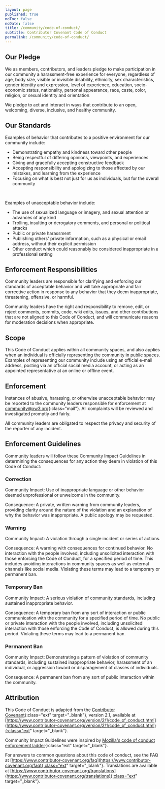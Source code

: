 ```yaml
---
layout: page
published: true
noToc: false
noDate: false
title: /community/code-of-conduct/
subtitle: Contributor Covenant Code of Conduct
permalink: /community/code-of-conduct/
---
```


## Our Pledge

We as members, contributors, and leaders pledge to make participation in our community a harassment-free experience for everyone, regardless of age, body size, visible or invisible disability, ethnicity, sex characteristics, gender identity and expression, level of experience, education, socio-economic status, nationality, personal appearance, race, caste, color, religion, or sexual identity and orientation.

We pledge to act and interact in ways that contribute to an open, welcoming, diverse, inclusive, and healthy community.

## Our Standards

Examples of behavior that contributes to a positive environment for our community include:

 - Demonstrating empathy and kindness toward other people
 - Being respectful of differing opinions, viewpoints, and experiences
 - Giving and gracefully accepting constructive feedback
 - Accepting responsibility and apologizing to those affected by our mistakes, and learning from the experience
 - Focusing on what is best not just for us as individuals, but for the overall community

<br>

Examples of unacceptable behavior include:

 - The use of sexualized language or imagery, and sexual attention or advances of any kind
 - Trolling, insulting or derogatory comments, and personal or political attacks
 - Public or private harassment
 - Publishing others' private information, such as a physical or email address, without their explicit permission
 - Other conduct which could reasonably be considered inappropriate in a professional setting

## Enforcement Responsibilities

Community leaders are responsible for clarifying and enforcing our standards of acceptable behavior and will take appropriate and fair corrective action in response to any behavior that they deem inappropriate, threatening, offensive, or harmful.

Community leaders have the right and responsibility to remove, edit, or reject comments, commits, code, wiki edits, issues, and other contributions that are not aligned to this Code of Conduct, and will communicate reasons for moderation decisions when appropriate.

## Scope

This Code of Conduct applies within all community spaces, and also applies when an individual is officially representing the community in public spaces. Examples of representing our community include using an official e-mail address, posting via an official social media account, or acting as an appointed representative at an online or offline event.

## Enforcement

Instances of abusive, harassing, or otherwise unacceptable behavior may be reported to the community leaders responsible for enforcement at [community@xw3.org](mailto:community@xw3.org){:class="mail"}. All complaints will be reviewed and investigated promptly and fairly.

All community leaders are obligated to respect the privacy and security of the reporter of any incident.

## Enforcement Guidelines

Community leaders will follow these Community Impact Guidelines in determining the consequences for any action they deem in violation of this Code of Conduct:

### Correction

Community Impact: Use of inappropriate language or other behavior deemed unprofessional or unwelcome in the community.

Consequence: A private, written warning from community leaders, providing clarity around the nature of the violation and an explanation of why the behavior was inappropriate. A public apology may be requested.

### Warning

Community Impact: A violation through a single incident or series of actions.

Consequence: A warning with consequences for continued behavior. No interaction with the people involved, including unsolicited interaction with those enforcing the Code of Conduct, for a specified period of time. This includes avoiding interactions in community spaces as well as external channels like social media. Violating these terms may lead to a temporary or permanent ban.

### Temporary Ban

Community Impact: A serious violation of community standards, including sustained inappropriate behavior.

Consequence: A temporary ban from any sort of interaction or public communication with the community for a specified period of time. No public or private interaction with the people involved, including unsolicited interaction with those enforcing the Code of Conduct, is allowed during this period. Violating these terms may lead to a permanent ban.

### Permanent Ban

Community Impact: Demonstrating a pattern of violation of community standards, including sustained inappropriate behavior, harassment of an individual, or aggression toward or disparagement of classes of individuals.

Consequence: A permanent ban from any sort of public interaction within the community.

## Attribution

This Code of Conduct is adapted from the [Contributor Covenant](https://www.contributor-covenant.org){:class="ext" target="_blank"}, version 2.1, available at [https://www.contributor-covenant.org/version/2/1/code_of_conduct.html](https://www.contributor-covenant.org/version/2/1/code_of_conduct.html){:class="ext" target="_blank"}.

Community Impact Guidelines were inspired by [Mozilla's code of conduct enforcement ladder](https://github.com/mozilla/diversity){:class="ext" target="_blank"}.

For answers to common questions about this code of conduct, see the FAQ at [https://www.contributor-covenant.org/faq](https://www.contributor-covenant.org/faq){:class="ext" target="_blank"}. Translations are available at [https://www.contributor-covenant.org/translations](https://www.contributor-covenant.org/translations){:class="ext" target="_blank"}.

